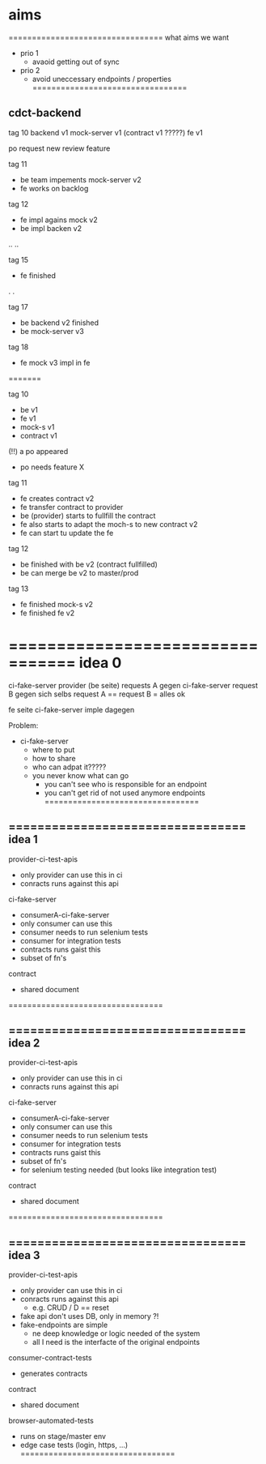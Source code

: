 # aims

=================================
what aims we want
- prio 1
    - avaoid getting out of sync
- prio 2
    - avoid uneccessary endpoints / properties
=================================




## cdct-backend


tag 10
backend v1
mock-server v1
(contract v1 ?????)
fe v1

po request new review feature

tag 11
- be team impements mock-server v2
- fe works on backlog

tag 12
- fe impl agains mock v2
- be impl backen v2

..
..

tag 15
- fe finished

.
.

tag 17
- be backend v2 finished
- be mock-server v3

tag 18
- fe mock v3 impl in fe





=======

tag 10
- be v1
- fe v1
- mock-s v1
- contract v1

(!!) a po appeared
- po needs feature X

tag 11
- fe creates contract v2
- fe transfer contract to provider
- be (provider) starts to fullfill the contract
- fe also starts to adapt the moch-s to new contract v2
- fe can start tu update the fe

tag 12
- be finished with be v2 (contract fullfilled)
- be can merge be v2 to master/prod

tag 13
- fe finished mock-s v2
- fe finished fe v2








=================================
idea 0
=================================
ci-fake-server
provider (be seite)
requests A gegen ci-fake-server
request B gegen sich selbs
request A == request B
= alles ok


fe seite
ci-fake-server
imple dagegen


Problem:
- ci-fake-server
    - where to put
    - how to share
    - who can adpat it?????
    - you never know what can go
        - you can't see who is responsible for an endpoint
        - you can't get rid of not used anymore endpoints
=================================









=================================
idea 1
----------------
provider-ci-test-apis
- only provider can use this in ci
- conracts runs against this api

ci-fake-server
- consumerA-ci-fake-server
- only consumer can use this
- consumer needs to run selenium tests
- consumer for integration tests
- contracts runs gaist this
- subset of fn's


contract
- shared document


=================================





=================================
idea 2
----------------
provider-ci-test-apis
- only provider can use this in ci
- conracts runs against this api

ci-fake-server
- consumerA-ci-fake-server
- only consumer can use this
- consumer needs to run selenium tests
- consumer for integration tests
- contracts runs gaist this
- subset of fn's
- for selenium testing needed (but looks like integration test)


contract
- shared document


=================================




=================================
idea 3
----------------
provider-ci-test-apis
- only provider can use this in ci
- conracts runs against this api
    - e.g. CRUD / D == reset
- fake api don't uses DB, only in memory ?!
- fake-endpoints are simple
    - ne deep knowledge or logic needed of the system
    - all I need is the interfacte of the original endpoints

consumer-contract-tests
- generates contracts

contract
- shared document

browser-automated-tests
- runs on stage/master env
- edge case tests (login, https, ...)
=================================



